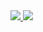 <a href="https://portal.azure.com/#create/Microsoft.Template/uri/https%3A%2F%2Fraw.githubusercontent.com%2Fjamestk1978%2Fnewvnet%2Fmaster%2Fvnets" target="_blank">
    <img src="http://azuredeploy.net/deploybutton.png"/>
</a>

<a href="http://armviz.io/#/?load=https%3A%2F%2Fraw.githubusercontent.com%2Fjamestk1978%2Fnewvnet%2Fmaster%2Fvnets" target="_blank">
    <img src="http://armviz.io/visualizebutton.png"/>
</a>
